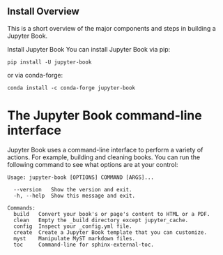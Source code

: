 ## Install Overview 
This is a short overview of the major components and steps in building a Jupyter Book.

Install Jupyter Book
You can install Jupyter Book via pip:

```pip install -U jupyter-book```

or via conda-forge:

```conda install -c conda-forge jupyter-book```

# The Jupyter Book command-line interface
Jupyter Book uses a command-line interface to perform a variety of actions. For example, building and cleaning books. You can run the following command to see what options are at your control:


```jupyter-book --help
Usage: jupyter-book [OPTIONS] COMMAND [ARGS]...
```

``` Options:
  --version   Show the version and exit.
  -h, --help  Show this message and exit.

Commands:
  build   Convert your book's or page's content to HTML or a PDF.
  clean   Empty the _build directory except jupyter_cache.
  config  Inspect your _config.yml file.
  create  Create a Jupyter Book template that you can customize.
  myst    Manipulate MyST markdown files.
  toc     Command-line for sphinx-external-toc.
  ```